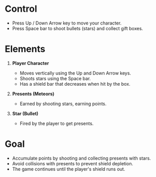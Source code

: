 # Control

- Press Up / Down Arrow key to move your character.
- Press Space bar to shoot bullets (stars) and collect gift boxes.

# Elements

1. **Player Character**
   - Moves vertically using the Up and Down Arrow keys.
   - Shoots stars using the Space bar.
   - Has a shield bar that decreases when hit by the box.

2. **Presents (Meteors)**
   - Earned by shooting stars, earning points.

3. **Star (Bullet)**
   - Fired by the player to get presents.

# Goal

- Accumulate points by shooting and collecting presents with stars.
- Avoid collisions with presents to prevent shield depletion.
- The game continues until the player's shield runs out.

